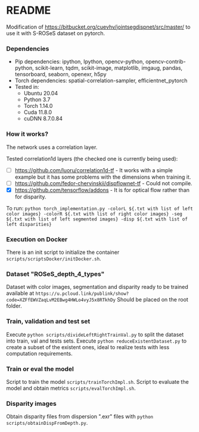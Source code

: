 # README #

Modification of https://bitbucket.org/cuevhv/jointsegdispnet/src/master/ to use it with S-ROSeS dataset on pytorch.

### Dependencies ###
- Pip dependencies: ipython, Ipython, opencv-python, opencv-contrib-python, scikit-learn, tqdm, scikit-image, matplotlib, imgaug, pandas, tensorboard, seaborn, openexr, h5py
- Torch dependencies: spatial-correlation-sampler, efficientnet_pytorch 
- Tested in:
  - Ubuntu 20.04
  - Python 3.7
  - Torch 1.14.0
  - Cuda 11.8.0 
  - cuDNN 8.7.0.84

### How it works? ###
The network uses a correlation layer.

Tested correlation1d layers (the checked one is currently being used):

- [ ] https://github.com/luoru/correlation1d-tf - It works with a simple example but it has some problems with the dimensions when training it.
- [ ] https://github.com/fedor-chervinskii/dispflownet-tf - Could not compile. 
- [X] https://github.com/tensorflow/addons - It is for optical flow rather than for disparity.

To run:
`python torch_implementation.py -colorL ${.txt with list of left color images} -colorR ${.txt with list of right color images} -seg ${.txt with list of left segmented images} -disp ${.txt with list of left disparities}`


### Execution on Docker
There is an init script to initialize the container `scripts/scriptsDocker/initDocker.sh`.

### Dataset "ROSeS_depth_4_types"
Dataset with color images, segmentation and disparity ready to be trained available at `https://u.pcloud.link/publink/show?code=XZFfEWVZaqLvM2EBwg4HWLo4vyJ5x8RTkhDy`
Should be placed on the root folder.

### Train, validation and test set 
Execute `python scripts/divideLeftRightTrainVal.py` to split the dataset into train, val and tests sets.
Execute `python reduceExistentDataset.py` to create a subset of the existent ones, ideal to realize tests with less computation requirements.

### Train or eval the model
Script to train the model `scripts/trainTorchImpl.sh`.
Script to evaluate the model and obtain metrics `scripts/evalTorchImpl.sh`.

### Disparity images 
Obtain disparity files from dispersion ".exr" files with `python scripts/obtainDispFromDepth.py`.
